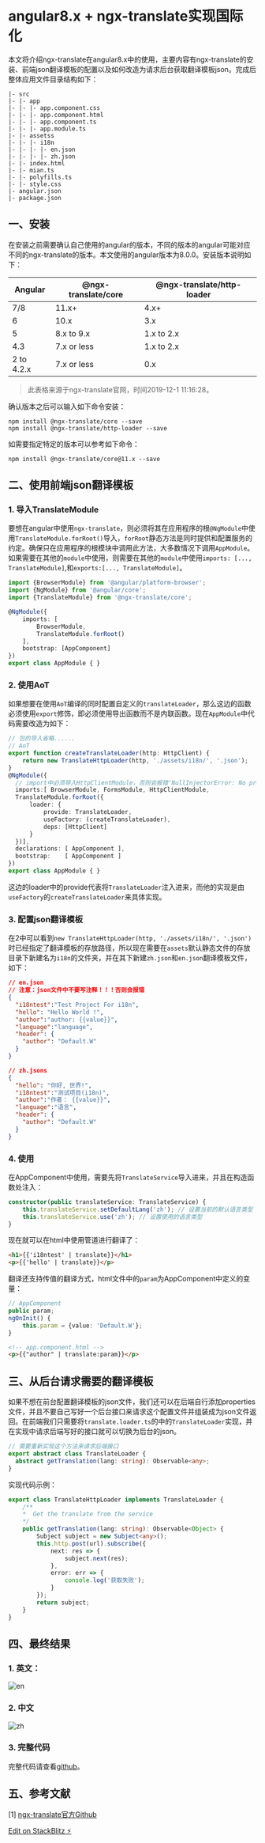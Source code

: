 # angular8.x + ngx-translate实现国际化

本文将介绍ngx-translate在angular8.x中的使用，主要内容有ngx-translate的安装、前端json翻译模板的配置以及如何改造为请求后台获取翻译模板json。完成后整体应用文件目录结构如下：

```shell
|- src
|- |- app
|- |- |- app.component.css
|- |- |- app.component.html
|- |- |- app.component.ts
|- |- |- app.module.ts
|- |- assetss
|- |- |- i18n
|- |- |- |- en.json
|- |- |- |- zh.json
|- |- index.html
|- |- mian.ts
|- |- polyfills.ts
|- |- style.css
|- angular.json
|- package.json
```



## 一、安装

在安装之前需要确认自己使用的angular的版本，不同的版本的angular可能对应不同的ngx-translate的版本。本文使用的angular版本为8.0.0。安装版本说明如下：

| Angular    | @ngx-translate/core | @ngx-translate/http-loader |
| ---------- | ------------------- | -------------------------- |
| 7/8        | 11.x+               | 4.x+                       |
| 6          | 10.x                | 3.x                        |
| 5          | 8.x to 9.x          | 1.x to 2.x                 |
| 4.3        | 7.x or less         | 1.x to 2.x                 |
| 2 to 4.2.x | 7.x or less         | 0.x                        |

>  此表格来源于ngx-translate官网，时间2019-12-1 11:16:28。

确认版本之后可以输入如下命令安装：

```shell
npm install @ngx-translate/core --save
npm install @ngx-translate/http-loader --save
```

如需要指定特定的版本可以参考如下命令：

```shell
npm install @ngx-translate/core@11.x --save
```



## 二、使用前端json翻译模板

### 1. 导入TranslateModule

要想在angular中使用`ngx-translate`，则必须将其在应用程序的根`@NgModule`中使用`TranslateModule.forRoot()`导入，`forRoot`静态方法是同时提供和配置服务的约定。确保只在应用程序的根模块中调用此方法，大多数情况下调用`AppModule`。如果需要在其他的`module`中使用，则需要在其他的`module`中使用`imports: [..., TranslateModule]`,和`exports:[..., TranslateModule]`。

```typescript
import {BrowserModule} from '@angular/platform-browser';
import {NgModule} from '@angular/core';
import {TranslateModule} from '@ngx-translate/core';

@NgModule({
    imports: [
        BrowserModule,
        TranslateModule.forRoot()
    ],
    bootstrap: [AppComponent]
})
export class AppModule { }
```

### 2. 使用AoT

如果想要在使用`AoT`编译的同时配置自定义的`translateLoader`，那么这边的函数必须使用`export`修饰，即必须使用导出函数而不是内联函数。现在`AppModule`中代码需要改造为如下：

```typescript
// 包的导入省略......
// AoT
export function createTranslateLoader(http: HttpClient) {
    return new TranslateHttpLoader(http, './assets/i18n/', '.json');
}
@NgModule({
  // import中必须导入HttpClientModule，否则会报错'NullInjectorError: No provider for HttpClient!'
  imports:[ BrowserModule, FormsModule, HttpClientModule,
  TranslateModule.forRoot({
      loader: {
          provide: TranslateLoader,
          useFactory: (createTranslateLoader),
          deps: [HttpClient]
      }
  })],
  declarations: [ AppComponent ],
  bootstrap:    [ AppComponent ]
})
export class AppModule { }
```

这边的loader中的provide代表将`TranslateLoader`注入进来，而他的实现是由`useFactory`的`createTranslateLoader`来具体实现。

### 3. 配置json翻译模板

在2中可以看到`new TranslateHttpLoader(http, './assets/i18n/', '.json')`时已经指定了翻译模板的存放路径，所以现在需要在`assets`默认静态文件的存放目录下新建名为`i18n`的文件夹，并在其下新建`zh.json`和`en.json`翻译模板文件，如下：

```json
// en.json
// 注意：json文件中不要写注释！！！否则会报错
{
  "i18ntest":"Test Project For i18n",
  "hello": "Hello World !",
  "author":"author: {{value}}",
  "language":"language",
  "header": {
    "author": "Default.W"
  }
}
```

```json
// zh.jsons
{
  "hello": "你好, 世界!",
  "i18ntest":"测试项目(i18n)",
  "author":"作者： {{value}}",
  "language":"语言",
  "header": {
    "author": "Default.W"
  }
}
```

### 4. 使用

在AppComponent中使用，需要先将`TranslateService`导入进来，并且在构造函数处注入：

```typescript
constructor(public translateService: TranslateService) {
    this.translateService.setDefaultLang('zh'); // 设置当前的默认语言类型
    this.translateService.use('zh'); // 设置使用的语言类型
}
```

现在就可以在html中使用管道进行翻译了：

```html
<h1>{{'i18ntest' | translate}}</h1>
<p>{{'hello' | translate}}</p>
```

翻译还支持传值的翻译方式，html文件中的`param`为AppComponent中定义的变量：

```typescript
// AppComponent
public param;
ngOnInit() {
    this.param = {value: 'Default.W'};
}
```

```html
<!-- app.component.html -->
<p>{{"author" | translate:param}}</p>
```



## 三、从后台请求需要的翻译模板

如果不想在前台配置翻译模板的json文件，我们还可以在后端自行添加properties文件，并且不要自己写好一个后台接口来请求这个配置文件并组装成为json文件返回。在前端我们只需要将`translate.loader.ts`的中的`TranslateLoader`实现，并在实现中请求后端写好的接口就可以切换为后台的json。

```typescript
// 需要重新实现这个方法来请求后端接口
export abstract class TranslateLoader {
  abstract getTranslation(lang: string): Observable<any>;
}
```

实现代码示例：

```typescript
export class TranslateHttpLoader implements TranslateLoader {
    /**
    *  Get the translate from the service
    */
    public getTranslation(lang: string): Observable<Object> {
      	Subject subject = new Subject<any>();
        this.http.post(url).subscribe({
            next: res => {
                subject.next(res);
            },
            error: err => {
                console.log('获取失败');
            }
        });
        return subject;
    }
}
```



## 四、最终结果

### 1. 英文：

![en](https://github.com/defaultw/angular-translate/blob/master/src/assets/img/en.PNG?raw=true)

### 2. 中文

![zh](https://github.com/defaultw/angular-translate/blob/master/src/assets/img/zh.PNG?raw=true)

### 3. 完整代码

完整代码请查看[github](https://github.com/defaultw/angular-translate)。


## 五、参考文献

[1] [ngx-translate官方Github](https://github.com/ngx-translate/core)




[Edit on StackBlitz ⚡️](https://stackblitz.com/edit/angular-mgd7fr)
